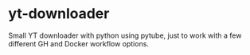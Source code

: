 # yt-downloader

Small YT downloader with python using pytube, just to work with a few different GH and Docker workflow options.